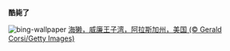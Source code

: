 
**酷毙了**

![bing-wallpaper](https://www.bing.com/th?id=OHR.IceOtters_ZH-CN5393791969_1920x1080.jpg)
[海獭，威廉王子湾，阿拉斯加州，美国 (© Gerald Corsi/Getty Images)](https://www.bing.com/search?q=%E6%B5%B7%E7%8D%AD&amp;form=hpcapt&amp;mkt=zh-cn)
  